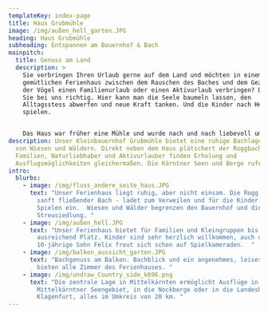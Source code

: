 ```yaml
---
templateKey: index-page
title: Haus Grubmühle
image: /img/außen_hell_garten.JPG
heading: Haus Grubmühle
subheading: Entspannen am Bauernhof & Bach
mainpitch:
  title: Genuss am Land
  description: >
    Sie verbringen Ihren Urlaub gerne auf dem Land und möchten in einem
    gemütlichen Ferienhaus zwischen dem Rauschen des Baches und dem Gezwitscher
    der Vögel einen Familienurlaub oder einen Aktivurlaub verbringen? Dann sind
    Sie bei uns richtig. Hier kann man die Seele baumeln lassen, den
    Alltagsstess abwerfen und neue Kraft tanken. Und die Kinder nach Herzenslust
    spielen. 


    Das Haus war früher eine Mühle und wurde nach und nach liebevoll umgebaut. Ein ideales Familienurlaubsplatzerl bzw. Ausgangspunkt für Ausflüge zu den nahe gelegenen Seen und Bergen. 
description: Unser Kleinbauernhof Grubmühle bietet eine ruhige Bachlage umgeben
  von Wiesen und Wäldern. Direkt neben dem Haus plätschert der Roggbach vorbei.
  Familien, Naturliebhaber und Aktivurlauber finden Erholung und
  Ausflugsmöglichkeiten gleichermaßen. Die Kärntner Seen und Berge rufen!
intro:
  blurbs:
    - image: /img/fluss_andere_seite_haus.JPG
      text: "Unser Ferienhaus liegt ruhig, aber nicht einsam. Die Rogg - ein kleiner
        sanft fließender Bach - ladet zum Verweilen und für die Kinder auch zum
        Spielen ein.  Wiesen und Wälder begrenzen den Bauernhof und die
        Streusiedlung. "
    - image: /img/außen_hell.JPG
      text: "Unser Ferienhaus bietet für Familien und Kleingruppen bis zu 6 Personen
        ausreichend Platz. Kinder sind sehr herzlich willkommen, auch der
        10-jährige Sohn Felix freut sich schon auf Spielkameraden.  "
    - image: /img/balkon_aussicht_garten.JPG
      text: "Bachgenuss am Balkon. Bachblick und ein angenehmes, leises Rauschen
        bieten alle Zimmer des Ferienhauses. "
    - image: /img/undraw_Country_side_k696.png
      text: "Die zentrale Lage in Mittelkärnten ermöglicht Ausflüge in das
        Mittelkärntner Seengebiet, in die Nockberge oder in die Landeshauptstadt
        Klagenfurt, alles im Umkreis von 20 km. "
---
```


